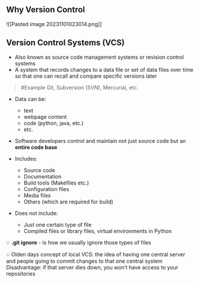 ## Why Version Control

![[Pasted image 20231101023014.png]]


## Version Control Systems (VCS)
- Also known as source code management systems or revision control systems
- A system that records changes to a data file or set of data files over time so that one can recall and compare specific versions later
>	#Example 
>	Git, Subversion (SVN), Mercurial, etc.


- Data can be:
    - text
    - webpage content
    - code (python, java, etc.)
    - etc.

- Software developers control and maintain not just source code but an **entire code base**

- Includes:
    - Source code
    - Documentation
    - Build tools (Makefiles etc.)
    - Configuration files
    - Media files
    - Others (which are required for build)

- Does not include:
    - Just one certain type of file
    - Compiled files or library files, virtual environments in Python

💡 **.git ignore** - is how we usually ignore those types of files

💡 Olden days concept of local VCS: 
	the idea of having one central server and people going to commit changes to that one central system
	Disadvantage: if that server dies down, you won’t have access to your repositories

